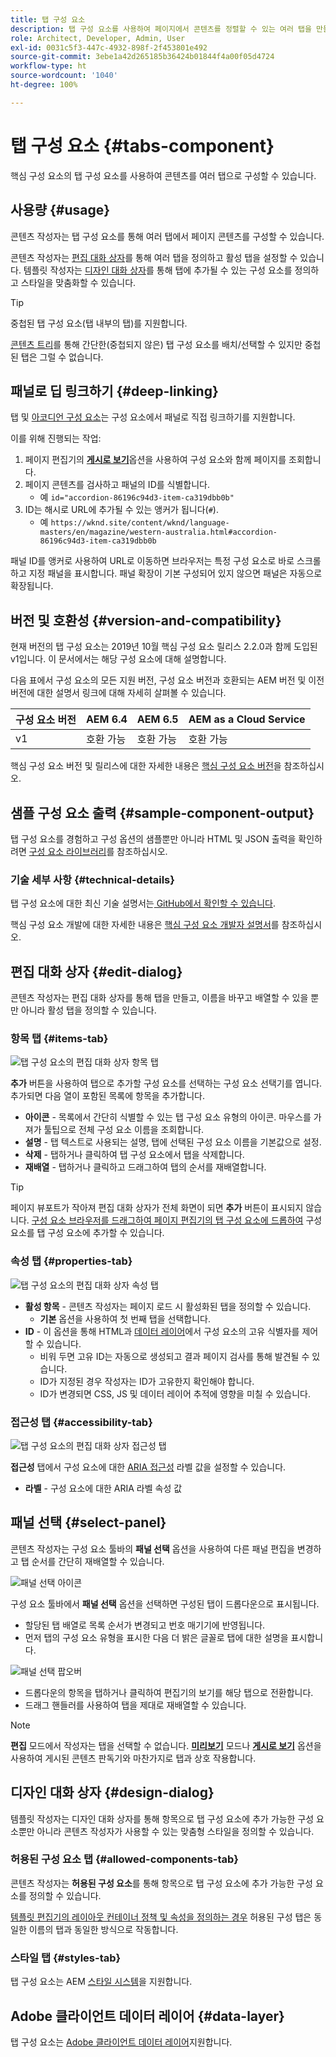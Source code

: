 ```yaml
---
title: 탭 구성 요소
description: 탭 구성 요소를 사용하여 페이지에서 콘텐츠를 정렬할 수 있는 여러 탭을 만들 수 있습니다.
role: Architect, Developer, Admin, User
exl-id: 0031c5f3-447c-4932-898f-2f453801e492
source-git-commit: 3ebe1a42d265185b36424b01844f4a00f05d4724
workflow-type: ht
source-wordcount: '1040'
ht-degree: 100%

---
```


# 탭 구성 요소 {#tabs-component}

핵심 구성 요소의 탭 구성 요소를 사용하여 콘텐츠를 여러 탭으로 구성할 수 있습니다.

## 사용량 {#usage}

콘텐츠 작성자는 탭 구성 요소를 통해 여러 탭에서 페이지 콘텐츠를 구성할 수 있습니다.

콘텐츠 작성자는 [편집 대화 상자](#edit-dialog)를 통해 여러 탭을 정의하고 활성 탭을 설정할 수 있습니다. 템플릿 작성자는 [디자인 대화 상자](#design-dialog)를 통해 탭에 추가될 수 있는 구성 요소를 정의하고 스타일을 맞춤화할 수 있습니다.

>[!TIP]
>
>중첩된 탭 구성 요소(탭 내부의 탭)를 지원합니다.
>
>[콘텐츠 트리](https://docs.adobe.com/content/help/en/experience-manager-cloud-service/sites/authoring/fundamentals/environment-tools.html#content-tree)를 통해 간단한(중첩되지 않은) 탭 구성 요소를 배치/선택할 수 있지만 중첩된 탭은 그럴 수 없습니다.

## 패널로 딥 링크하기 {#deep-linking}

탭 및 [아코디언 구성 요소](accordion.md)는 구성 요소에서 패널로 직접 링크하기를 지원합니다.

이를 위해 진행되는 작업:

1. 페이지 편집기의 **[게시로 보기](https://docs.adobe.com/content/help/en/experience-manager-cloud-service/sites/authoring/fundamentals/editing-content.html#view-as-published)**&#x200B;옵션을 사용하여 구성 요소와 함께 페이지를 조회합니다.
1. 페이지 콘텐츠를 검사하고 패널의 ID를 식별합니다.
   * 예 `id="accordion-86196c94d3-item-ca319dbb0b"`
1. ID는 해시로 URL에 추가될 수 있는 앵커가 됩니다(`#`).
   * 예 `https://wknd.site/content/wknd/language-masters/en/magazine/western-australia.html#accordion-86196c94d3-item-ca319dbb0b`

패널 ID를 앵커로 사용하여 URL로 이동하면 브라우저는 특정 구성 요소로 바로 스크롤하고 지정 패널을 표시합니다. 패널 확장이 기본 구성되어 있지 않으면 패널은 자동으로 확장됩니다.

## 버전 및 호환성 {#version-and-compatibility}

현재 버전의 탭 구성 요소는 2019년 10월 핵심 구성 요소 릴리스 2.2.0과 함께 도입된 v1입니다. 이 문서에서는 해당 구성 요소에 대해 설명합니다.

다음 표에서 구성 요소의 모든 지원 버전, 구성 요소 버전과 호환되는 AEM 버전 및 이전 버전에 대한 설명서 링크에 대해 자세히 살펴볼 수 있습니다.

| 구성 요소 버전 | AEM 6.4 | AEM 6.5 | AEM as a Cloud Service |
|--- |--- |--- |---|
| v1 | 호환 가능 | 호환 가능 | 호환 가능 |

핵심 구성 요소 버전 및 릴리스에 대한 자세한 내용은 [핵심 구성 요소 버전](/help/versions.md)을 참조하십시오.

## 샘플 구성 요소 출력 {#sample-component-output}

탭 구성 요소를 경험하고 구성 옵션의 샘플뿐만 아니라 HTML 및 JSON 출력을 확인하려면 [구성 요소 라이브러리](https://adobe.com/go/aem_cmp_library_tabs_kr)를 참조하십시오.

### 기술 세부 사항 {#technical-details}

탭 구성 요소에 대한 최신 기술 설명서는[ GitHub에서 확인할 수 있습니다](https://adobe.com/go/aem_cmp_tech_tabs_v1_kr).

핵심 구성 요소 개발에 대한 자세한 내용은 [핵심 구성 요소 개발자 설명서](/help/developing/overview.md)를 참조하십시오.

## 편집 대화 상자 {#edit-dialog}

콘텐츠 작성자는 편집 대화 상자를 통해 탭을 만들고, 이름을 바꾸고 배열할 수 있을 뿐만 아니라 활성 탭을 정의할 수 있습니다.

### 항목 탭 {#items-tab}

![탭 구성 요소의 편집 대화 상자 항목 탭](/help/assets/tabs-edit-items.png)

**추가** 버튼을 사용하여 탭으로 추가할 구성 요소를 선택하는 구성 요소 선택기를 엽니다. 추가되면 다음 열이 포함된 목록에 항목을 추가합니다.

* **아이콘** - 목록에서 간단히 식별할 수 있는 탭 구성 요소 유형의 아이콘. 마우스를 가져가 툴팁으로 전체 구성 요소 이름을 조회합니다.
* **설명** - 탭 텍스트로 사용되는 설명, 탭에 선택된 구성 요소 이름을 기본값으로 설정.
* **삭제** - 탭하거나 클릭하여 탭 구성 요소에서 탭을 삭제합니다.
* **재배열** - 탭하거나 클릭하고 드래그하여 탭의 순서를 재배열합니다.

>[!TIP]
>
>페이지 뷰포트가 작아져 편집 대화 상자가 전체 화면이 되면 **추가** 버튼이 표시되지 않습니다. [구성 요소 브라우저를 드래그하여 페이지 편집기의 탭 구성 요소에 드롭하여](https://docs.adobe.com/content/help/en/experience-manager-cloud-service/sites/authoring/fundamentals/editing-content.html#inserting-a-component) 구성 요소를 탭 구성 요소에 추가할 수 있습니다.

### 속성 탭 {#properties-tab}

![탭 구성 요소의 편집 대화 상자 속성 탭](/help/assets/tabs-edit-properties.png)

* **활성 항목** - 콘텐츠 작성자는 페이지 로드 시 활성화된 탭을 정의할 수 있습니다.
   * **기본** 옵션을 사용하여 첫 번째 탭을 선택합니다.
* **ID** - 이 옵션을 통해 HTML과 [데이터 레이어](/help/developing/data-layer/overview.md)에서 구성 요소의 고유 식별자를 제어할 수 있습니다.
   * 비워 두면 고유 ID는 자동으로 생성되고 결과 페이지 검사를 통해 발견될 수 있습니다.
   * ID가 지정된 경우 작성자는 ID가 고유한지 확인해야 합니다.
   * ID가 변경되면 CSS, JS 및 데이터 레이어 추적에 영향을 미칠 수 있습니다.

### 접근성 탭 {#accessibility-tab}

![탭 구성 요소의 편집 대화 상자 접근성 탭](/help/assets/tabs-edit-accessibility.png)

**접근성** 탭에서 구성 요소에 대한 [ARIA 접근성](https://www.w3.org/WAI/standards-guidelines/aria/) 라벨 값을 설정할 수 있습니다.

* **라벨** - 구성 요소에 대한 ARIA 라벨 속성 값

## 패널 선택 {#select-panel}

콘텐츠 작성자는 구성 요소 툴바의 **패널 선택** 옵션을 사용하여 다른 패널 편집을 변경하고 탭 순서를 간단히 재배열할 수 있습니다.

![패널 선택 아이콘](/help/assets/select-panel-icon.png)

구성 요소 툴바에서 **패널 선택** 옵션을 선택하면 구성된 탭이 드롭다운으로 표시됩니다.

* 할당된 탭 배열로 목록 순서가 변경되고 번호 매기기에 반영됩니다.
* 먼저 탭의 구성 요소 유형을 표시한 다음 더 밝은 글꼴로 탭에 대한 설명을 표시합니다.

![패널 선택 팝오버](/help/assets/select-panel-popover.png)

* 드롭다운의 항목을 탭하거나 클릭하여 편집기의 보기를 해당 탭으로 전환합니다.
* 드래그 핸들러를 사용하여 탭을 제대로 재배열할 수 있습니다.

>[!NOTE]
>
>**편집** 모드에서 작성자는 탭을 선택할 수 없습니다. **[미리보기](https://docs.adobe.com/content/help/en/experience-manager-cloud-service/sites/authoring/fundamentals/editing-content.html#preview-mode)** 모드나 **[게시로 보기](https://docs.adobe.com/content/help/en/experience-manager-cloud-service/sites/authoring/fundamentals/editing-content.html#view-as-published)** 옵션을 사용하여 게시된 콘텐츠 판독기와 마찬가지로 탭과 상호 작용합니다.

## 디자인 대화 상자 {#design-dialog}

템플릿 작성자는 디자인 대화 상자를 통해 항목으로 탭 구성 요소에 추가 가능한 구성 요소뿐만 아니라 콘텐츠 작성자가 사용할 수 있는 맞춤형 스타일을 정의할 수 있습니다.

### 허용된 구성 요소 탭 {#allowed-components-tab}

콘텐츠 작성자는 **허용된 구성 요소**&#x200B;를 통해 항목으로 탭 구성 요소에 추가 가능한 구성 요소를 정의할 수 있습니다.

[템플릿 편집기의 레이아웃 컨테이너 정책 및 속성을 정의하는 경우](https://docs.adobe.com/content/help/en/experience-manager-cloud-service/sites/authoring/features/templates.html) 허용된 구성 탭은 동일한 이름의 탭과 동일한 방식으로 작동합니다.

### 스타일 탭 {#styles-tab}

탭 구성 요소는 AEM [스타일 시스템](/help/get-started/authoring.md#component-styling)을 지원합니다.

## Adobe 클라이언트 데이터 레이어 {#data-layer}

탭 구성 요소는 [ Adobe 클라이언트 데이터 레이어](/help/developing/data-layer/overview.md)지원합니다.

